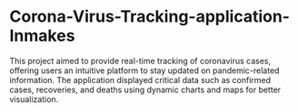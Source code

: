 # Corona-Virus-Tracking-application-Inmakes
This project aimed to provide real-time tracking of coronavirus cases, offering users an intuitive platform to stay updated on pandemic-related information. The application displayed critical data such as confirmed cases, recoveries, and deaths using dynamic charts and maps for better visualization.
